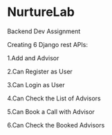# NurtureLab
Backend Dev Assignment

Creating 6 Django rest APIs:

1.Add and Advisor

2.Can Register as User

3.Can Login as User

4.Can Check the List of Advisors

5.Can Book a Call with Advisor

6.Can Check the Booked Advisors
